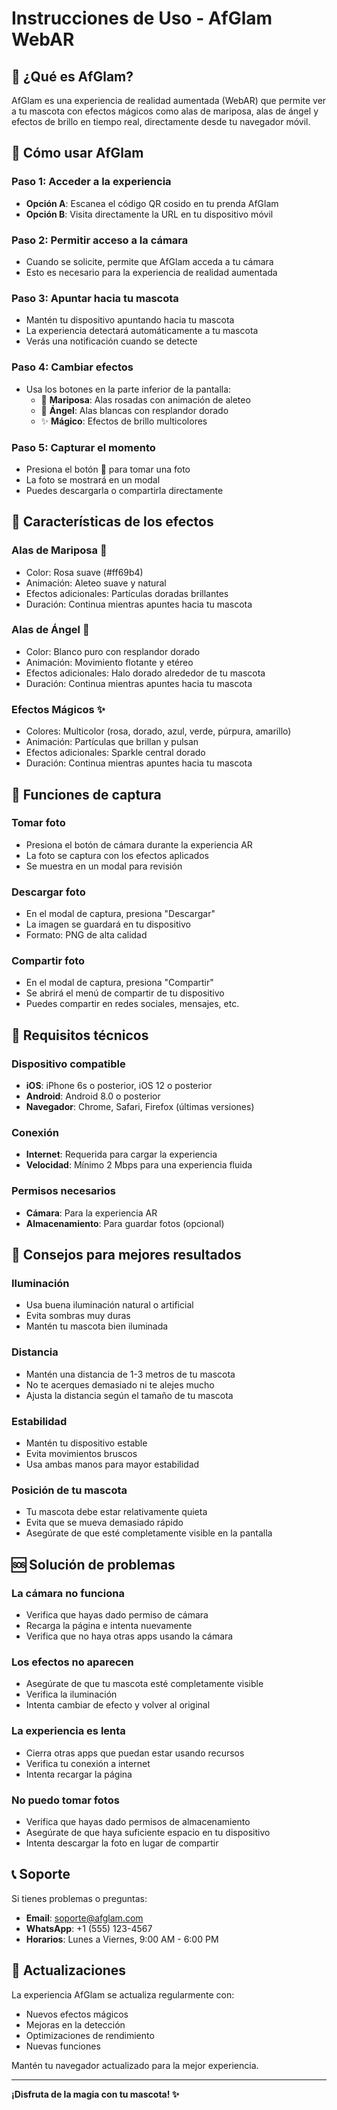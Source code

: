 # Instrucciones de Uso - AfGlam WebAR

## 🎯 ¿Qué es AfGlam?

AfGlam es una experiencia de realidad aumentada (WebAR) que permite ver a tu mascota con efectos mágicos como alas de mariposa, alas de ángel y efectos de brillo en tiempo real, directamente desde tu navegador móvil.

## 📱 Cómo usar AfGlam

### Paso 1: Acceder a la experiencia
- **Opción A**: Escanea el código QR cosido en tu prenda AfGlam
- **Opción B**: Visita directamente la URL en tu dispositivo móvil

### Paso 2: Permitir acceso a la cámara
- Cuando se solicite, permite que AfGlam acceda a tu cámara
- Esto es necesario para la experiencia de realidad aumentada

### Paso 3: Apuntar hacia tu mascota
- Mantén tu dispositivo apuntando hacia tu mascota
- La experiencia detectará automáticamente a tu mascota
- Verás una notificación cuando se detecte

### Paso 4: Cambiar efectos
- Usa los botones en la parte inferior de la pantalla:
  - 🦋 **Mariposa**: Alas rosadas con animación de aleteo
  - 👼 **Ángel**: Alas blancas con resplandor dorado
  - ✨ **Mágico**: Efectos de brillo multicolores

### Paso 5: Capturar el momento
- Presiona el botón 📸 para tomar una foto
- La foto se mostrará en un modal
- Puedes descargarla o compartirla directamente

## 🎨 Características de los efectos

### Alas de Mariposa 🦋
- Color: Rosa suave (#ff69b4)
- Animación: Aleteo suave y natural
- Efectos adicionales: Partículas doradas brillantes
- Duración: Continua mientras apuntes hacia tu mascota

### Alas de Ángel 👼
- Color: Blanco puro con resplandor dorado
- Animación: Movimiento flotante y etéreo
- Efectos adicionales: Halo dorado alrededor de tu mascota
- Duración: Continua mientras apuntes hacia tu mascota

### Efectos Mágicos ✨
- Colores: Multicolor (rosa, dorado, azul, verde, púrpura, amarillo)
- Animación: Partículas que brillan y pulsan
- Efectos adicionales: Sparkle central dorado
- Duración: Continua mientras apuntes hacia tu mascota

## 📸 Funciones de captura

### Tomar foto
- Presiona el botón de cámara durante la experiencia AR
- La foto se captura con los efectos aplicados
- Se muestra en un modal para revisión

### Descargar foto
- En el modal de captura, presiona "Descargar"
- La imagen se guardará en tu dispositivo
- Formato: PNG de alta calidad

### Compartir foto
- En el modal de captura, presiona "Compartir"
- Se abrirá el menú de compartir de tu dispositivo
- Puedes compartir en redes sociales, mensajes, etc.

## 🔧 Requisitos técnicos

### Dispositivo compatible
- **iOS**: iPhone 6s o posterior, iOS 12 o posterior
- **Android**: Android 8.0 o posterior
- **Navegador**: Chrome, Safari, Firefox (últimas versiones)

### Conexión
- **Internet**: Requerida para cargar la experiencia
- **Velocidad**: Mínimo 2 Mbps para una experiencia fluida

### Permisos necesarios
- **Cámara**: Para la experiencia AR
- **Almacenamiento**: Para guardar fotos (opcional)

## 🎯 Consejos para mejores resultados

### Iluminación
- Usa buena iluminación natural o artificial
- Evita sombras muy duras
- Mantén tu mascota bien iluminada

### Distancia
- Mantén una distancia de 1-3 metros de tu mascota
- No te acerques demasiado ni te alejes mucho
- Ajusta la distancia según el tamaño de tu mascota

### Estabilidad
- Mantén tu dispositivo estable
- Evita movimientos bruscos
- Usa ambas manos para mayor estabilidad

### Posición de tu mascota
- Tu mascota debe estar relativamente quieta
- Evita que se mueva demasiado rápido
- Asegúrate de que esté completamente visible en la pantalla

## 🆘 Solución de problemas

### La cámara no funciona
- Verifica que hayas dado permiso de cámara
- Recarga la página e intenta nuevamente
- Verifica que no haya otras apps usando la cámara

### Los efectos no aparecen
- Asegúrate de que tu mascota esté completamente visible
- Verifica la iluminación
- Intenta cambiar de efecto y volver al original

### La experiencia es lenta
- Cierra otras apps que puedan estar usando recursos
- Verifica tu conexión a internet
- Intenta recargar la página

### No puedo tomar fotos
- Verifica que hayas dado permisos de almacenamiento
- Asegúrate de que haya suficiente espacio en tu dispositivo
- Intenta descargar la foto en lugar de compartir

## 📞 Soporte

Si tienes problemas o preguntas:

- **Email**: soporte@afglam.com
- **WhatsApp**: +1 (555) 123-4567
- **Horarios**: Lunes a Viernes, 9:00 AM - 6:00 PM

## 🔄 Actualizaciones

La experiencia AfGlam se actualiza regularmente con:
- Nuevos efectos mágicos
- Mejoras en la detección
- Optimizaciones de rendimiento
- Nuevas funciones

Mantén tu navegador actualizado para la mejor experiencia.

---

**¡Disfruta de la magia con tu mascota! ✨** 